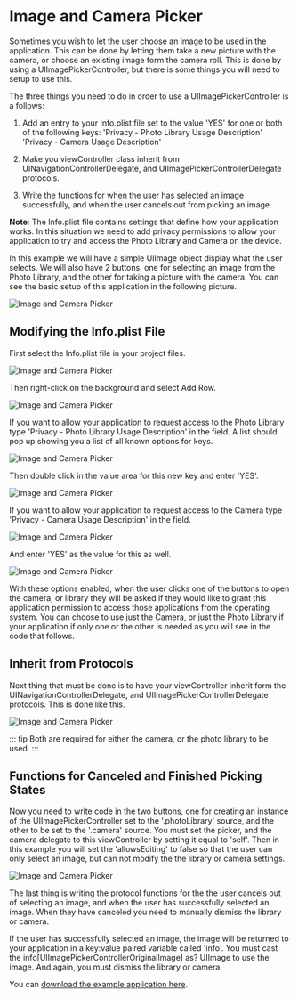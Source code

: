 # Image and Camera Picker

Sometimes you wish to let the user choose an image to be used in the application.  This can be done by letting them take a new picture with the camera, or choose an existing image form the camera roll.  This is done by using a UIImagePickerController, but there is some things you will need to setup to use this.

The three things you need to do in order to use a UIImagePickerController is a follows:

1. Add an entry to your Info.plist file set to the value 'YES' for one or both of the following keys:
'Privacy - Photo Library Usage Description'
'Privacy - Camera Usage Description'

2. Make you viewController class inherit from UINavigationControllerDelegate, and UIImagePickerControllerDelegate protocols.

3. Write the functions for when the user has selected an image successfully, and when the user cancels out from picking an image.

**Note**: The Info.plist file contains settings that define how your application works.  In this situation we need to add privacy permissions to allow your application to try and access the Photo Library and Camera on the device.

In this example we will have a simple UIImage object display what the user selects.  We will also have 2 buttons, one for selecting an image from the Photo Library, and the other for taking a picture with the camera.  You can see the basic setup of this application in the following picture.

![Image and Camera Picker](/mad9137/assets/img/ImagePicker_1.png)

## Modifying the Info.plist File

First select the Info.plist file in your project files.

![Image and Camera Picker](/mad9137/assets/img/ImagePicker_2.png)

Then right-click on the background and select Add Row.

![Image and Camera Picker](/mad9137/assets/img/ImagePicker_3.png)

If you want to allow your application to request access to the Photo Library type 'Privacy - Photo Library Usage Description' in the field.  A list should pop up showing you a list of all known options for keys.

![Image and Camera Picker](/mad9137/assets/img/ImagePicker_4.png)

Then double click in the value area for this new key and enter 'YES'.

![Image and Camera Picker](/mad9137/assets/img/ImagePicker_5.png)

If you want to allow your application to request access to the Camera type 'Privacy - Camera Usage Description' in the field.

![Image and Camera Picker](/mad9137/assets/img/ImagePicker_6.png)

And enter 'YES' as the value for this as well.

![Image and Camera Picker](/mad9137/assets/img/ImagePicker_7.png)

With these options enabled, when the user clicks one of the buttons to open the camera, or library they will be asked if they would like to grant this application permission to access those applications from the operating system.  You can choose to use just the Camera, or just the Photo Library if your application if only one or the other is needed as you will see in the code that follows.

## Inherit from Protocols

Next thing that must be done is to have your viewController inherit form the UINavigationControllerDelegate, and UIImagePickerControllerDelegate protocols.  This is done like this.

![Image and Camera Picker](/mad9137/assets/img/ImagePicker_8.png)

::: tip
Both are required for either the camera, or the photo library to be used.
:::

## Functions for Canceled and Finished Picking States

Now you need to write code in the two buttons, one for creating an instance of the UIImagePickerController set to the '.photoLibrary' source, and the other to be set to the '.camera' source.  You must set the picker, and the camera delegate to this viewController by setting it equal to 'self'.  Then in this example you will set the 'allowsEditing' to false so that the user can only select an image, but can not modify the the library or camera settings.

![Image and Camera Picker](/mad9137/assets/img/ImagePicker_9.png)

The last thing is writing the protocol functions for the the user cancels out of selecting an image, and when the user has successfully selected an image.  When they have canceled you need to manually dismiss the library or camera.

If the user has successfully selected an image, the image will be returned to your application in a key:value paired variable called 'info'.  You must cast the info[UIImagePickerControllerOriginalImage] as? UIImage to use the image.  And again, you must dismiss the library or camera.

You can [download the example application here](/mad9137/assets/downloads/ImagePicker.zip).